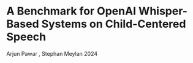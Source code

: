 # A Benchmark for OpenAI Whisper- Based Systems on Child-Centered Speech
Arjun Pawar , Stephan Meylan
2024

